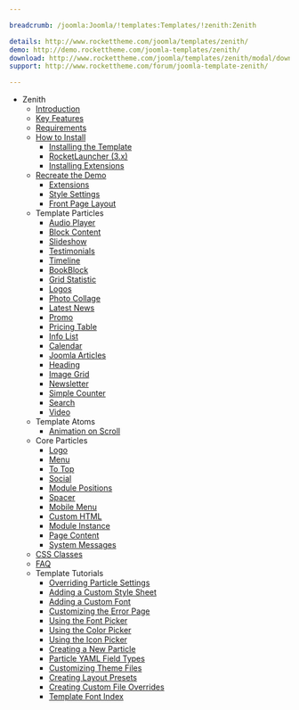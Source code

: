 ```yaml
---

breadcrumb: /joomla:Joomla/!templates:Templates/!zenith:Zenith

details: http://www.rockettheme.com/joomla/templates/zenith/
demo: http://demo.rockettheme.com/joomla-templates/zenith/
download: http://www.rockettheme.com/joomla/templates/zenith/modal/downloads
support: http://www.rockettheme.com/forum/joomla-template-zenith/

---
```


* Zenith
    - [Introduction]()
    - [Key Features](INDEX.md#key-features)
    - [Requirements](INDEX.md#requirements)
    - [How to Install](../../platform/templates.md#how-to-install)
        + [Installing the Template](http://docs.gantry.org/gantry5/basics/installation#installing-a-gantry-theme)
        + [RocketLauncher (3.x)](../../platform/rocketlauncher_3x.md)
        + [Installing Extensions](../../platform/extensions.md#how-to-install-an-extension)
    - [Recreate the Demo](demo.md)
        + [Extensions](demo.md#recommended-extensions)
        + [Style Settings](demo_settings.md)
        + [Front Page Layout](demo.md#home-page-layout-presets)
    - Template Particles
        + [Audio Player](particle_audio.md)
        + [Block Content](particle_block.md)
        + [Slideshow](particle_slideshow.md)
        + [Testimonials](particle_testimonials.md)
        + [Timeline](particle_timeline.md)
        + [BookBlock](particle_bookblock.md)
        + [Grid Statistic](particle_grid.md)
        + [Logos](particle_logos.md)
        + [Photo Collage](particle_photocollage.md)
        + [Latest News](particle_latestnews.md)
        + [Promo](particle_promo.md)
        + [Pricing Table](particle_pricing.md)
        + [Info List](particle_info.md)
        + [Calendar](particle_calendar.md)
        + [Joomla Articles](particle_joomla.md)
        + [Heading](particle_heading.md)
        + [Image Grid](particle_image.md)
        + [Newsletter](particle_newsletter.md)
        + [Simple Counter](particle_simplecounter.md)
        + [Search](particle_search.md)
        + [Video](particle_video.md)
    - Template Atoms
        * [Animation on Scroll](atom_aos.md)
    - Core Particles 
        + [Logo](http://docs.gantry.org/gantry5/particles/logo)
        + [Menu](http://docs.gantry.org/gantry5/particles/menu-control)
        + [To Top](http://docs.gantry.org/gantry5/particles/to-top)
        + [Social](http://docs.gantry.org/gantry5/particles/social)
        + [Module Positions](http://docs.gantry.org/gantry5/particles/position)
        + [Spacer](http://docs.gantry.org/gantry5/particles/spacer)
        + [Mobile Menu](http://docs.gantry.org/gantry5/particles/mobile-menu)
        + [Custom HTML](http://docs.gantry.org/gantry5/particles/custom-html)
        + [Module Instance](http://docs.gantry.org/gantry5/particles/module-instance)
        + [Page Content](http://docs.gantry.org/gantry5/particles/page-content)
        + [System Messages](http://docs.gantry.org/gantry5/particles/system-messages)
    - [CSS Classes](css.md)
    - [FAQ](faq.md)
    - Template Tutorials
        + [Overriding Particle Settings](http://docs.gantry.org/gantry5/tutorials/overriding-particle-settings)
        + [Adding a Custom Style Sheet](http://docs.gantry.org/gantry5/tutorials/adding-a-custom-style-sheet)
        + [Adding a Custom Font](http://docs.gantry.org/gantry5/tutorials/fonts)
        + [Customizing the Error Page](http://docs.gantry.org/gantry5/tutorials/customize-the-error-page)
        + [Using the Font Picker](http://docs.gantry.org/gantry5/tutorials/using-the-font-picker)
        + [Using the Color Picker](http://docs.gantry.org/gantry5/tutorials/using-the-color-picker)
        + [Using the Icon Picker](http://docs.gantry.org/gantry5/tutorials/using-the-icon-picker)
        + [Creating a New Particle](http://docs.gantry.org/gantry5/advanced/creating-a-new-particle)
        + [Particle YAML Field Types](http://docs.gantry.org/gantry5/advanced/particle-yaml-field-types)
        + [Customizing Theme Files](http://docs.gantry.org/gantry5/advanced/customizing-theme-files)
        + [Creating Layout Presets](http://docs.gantry.org/gantry5/advanced/creating-layout-presets)
        + [Creating Custom File Overrides](http://docs.gantry.org/gantry5/advanced/file-overrides)
        + [Template Font Index](../../../technical_tips/general/font_index.md)
